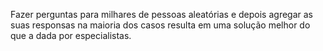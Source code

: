 ---
---

Fazer perguntas para milhares de pessoas aleatórias e depois agregar as suas responsas na maioria dos casos resulta em uma solução melhor do que a dada por especialistas. 